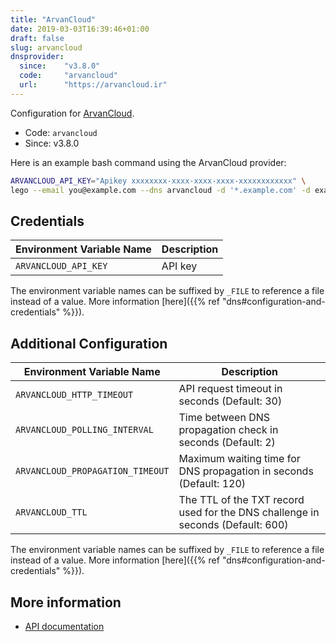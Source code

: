 ```yaml
---
title: "ArvanCloud"
date: 2019-03-03T16:39:46+01:00
draft: false
slug: arvancloud
dnsprovider:
  since:    "v3.8.0"
  code:     "arvancloud"
  url:      "https://arvancloud.ir"
---
```


<!-- THIS DOCUMENTATION IS AUTO-GENERATED. PLEASE DO NOT EDIT. -->
<!-- providers/dns/arvancloud/arvancloud.toml -->
<!-- THIS DOCUMENTATION IS AUTO-GENERATED. PLEASE DO NOT EDIT. -->


Configuration for [ArvanCloud](https://arvancloud.ir).


<!--more-->

- Code: `arvancloud`
- Since: v3.8.0


Here is an example bash command using the ArvanCloud provider:

```bash
ARVANCLOUD_API_KEY="Apikey xxxxxxxx-xxxx-xxxx-xxxx-xxxxxxxxxxxx" \
lego --email you@example.com --dns arvancloud -d '*.example.com' -d example.com run
```




## Credentials

| Environment Variable Name | Description |
|-----------------------|-------------|
| `ARVANCLOUD_API_KEY` | API key |

The environment variable names can be suffixed by `_FILE` to reference a file instead of a value.
More information [here]({{% ref "dns#configuration-and-credentials" %}}).


## Additional Configuration

| Environment Variable Name | Description |
|--------------------------------|-------------|
| `ARVANCLOUD_HTTP_TIMEOUT` | API request timeout in seconds (Default: 30) |
| `ARVANCLOUD_POLLING_INTERVAL` | Time between DNS propagation check in seconds (Default: 2) |
| `ARVANCLOUD_PROPAGATION_TIMEOUT` | Maximum waiting time for DNS propagation in seconds (Default: 120) |
| `ARVANCLOUD_TTL` | The TTL of the TXT record used for the DNS challenge in seconds (Default: 600) |

The environment variable names can be suffixed by `_FILE` to reference a file instead of a value.
More information [here]({{% ref "dns#configuration-and-credentials" %}}).




## More information

- [API documentation](https://www.arvancloud.ir/docs/api/cdn/4.0)

<!-- THIS DOCUMENTATION IS AUTO-GENERATED. PLEASE DO NOT EDIT. -->
<!-- providers/dns/arvancloud/arvancloud.toml -->
<!-- THIS DOCUMENTATION IS AUTO-GENERATED. PLEASE DO NOT EDIT. -->
